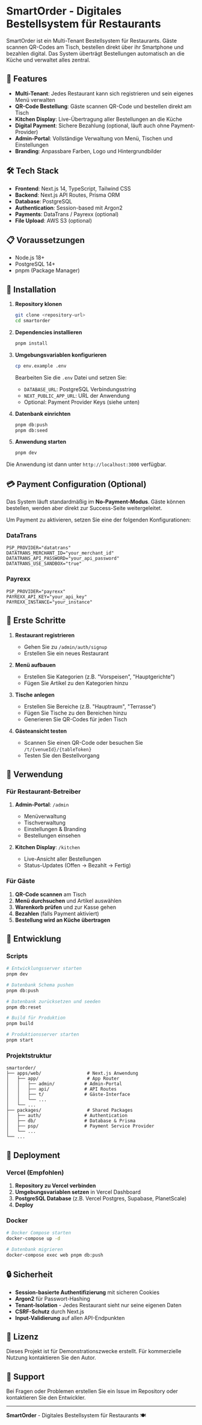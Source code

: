 # SmartOrder - Digitales Bestellsystem für Restaurants

SmartOrder ist ein Multi-Tenant Bestellsystem für Restaurants. Gäste scannen QR-Codes am Tisch, bestellen direkt über ihr Smartphone und bezahlen digital. Das System überträgt Bestellungen automatisch an die Küche und verwaltet alles zentral.

## 🚀 Features

- **Multi-Tenant**: Jedes Restaurant kann sich registrieren und sein eigenes Menü verwalten
- **QR-Code Bestellung**: Gäste scannen QR-Code und bestellen direkt am Tisch
- **Kitchen Display**: Live-Übertragung aller Bestellungen an die Küche
- **Digital Payment**: Sichere Bezahlung (optional, läuft auch ohne Payment-Provider)
- **Admin-Portal**: Vollständige Verwaltung von Menü, Tischen und Einstellungen
- **Branding**: Anpassbare Farben, Logo und Hintergrundbilder

## 🛠️ Tech Stack

- **Frontend**: Next.js 14, TypeScript, Tailwind CSS
- **Backend**: Next.js API Routes, Prisma ORM
- **Database**: PostgreSQL
- **Authentication**: Session-based mit Argon2
- **Payments**: DataTrans / Payrexx (optional)
- **File Upload**: AWS S3 (optional)

## 📋 Voraussetzungen

- Node.js 18+
- PostgreSQL 14+
- pnpm (Package Manager)

## 🚀 Installation

1. **Repository klonen**
   ```bash
   git clone <repository-url>
   cd smartorder
   ```

2. **Dependencies installieren**
   ```bash
   pnpm install
   ```

3. **Umgebungsvariablen konfigurieren**
   ```bash
   cp env.example .env
   ```
   
   Bearbeiten Sie die `.env` Datei und setzen Sie:
   - `DATABASE_URL`: PostgreSQL Verbindungsstring
   - `NEXT_PUBLIC_APP_URL`: URL der Anwendung
   - Optional: Payment Provider Keys (siehe unten)

4. **Datenbank einrichten**
   ```bash
   pnpm db:push
   pnpm db:seed
   ```

5. **Anwendung starten**
   ```bash
   pnpm dev
   ```

Die Anwendung ist dann unter `http://localhost:3000` verfügbar.

## 💳 Payment Configuration (Optional)

Das System läuft standardmäßig im **No-Payment-Modus**. Gäste können bestellen, werden aber direkt zur Success-Seite weitergeleitet.

Um Payment zu aktivieren, setzen Sie eine der folgenden Konfigurationen:

### DataTrans
```env
PSP_PROVIDER="datatrans"
DATATRANS_MERCHANT_ID="your_merchant_id"
DATATRANS_API_PASSWORD="your_api_password"
DATATRANS_USE_SANDBOX="true"
```

### Payrexx
```env
PSP_PROVIDER="payrexx"
PAYREXX_API_KEY="your_api_key"
PAYREXX_INSTANCE="your_instance"
```

## 🏪 Erste Schritte

1. **Restaurant registrieren**
   - Gehen Sie zu `/admin/auth/signup`
   - Erstellen Sie ein neues Restaurant

2. **Menü aufbauen**
   - Erstellen Sie Kategorien (z.B. "Vorspeisen", "Hauptgerichte")
   - Fügen Sie Artikel zu den Kategorien hinzu

3. **Tische anlegen**
   - Erstellen Sie Bereiche (z.B. "Hauptraum", "Terrasse")
   - Fügen Sie Tische zu den Bereichen hinzu
   - Generieren Sie QR-Codes für jeden Tisch

4. **Gästeansicht testen**
   - Scannen Sie einen QR-Code oder besuchen Sie `/t/{venueId}/{tableToken}`
   - Testen Sie den Bestellvorgang

## 📱 Verwendung

### Für Restaurant-Betreiber

1. **Admin-Portal**: `/admin`
   - Menüverwaltung
   - Tischverwaltung
   - Einstellungen & Branding
   - Bestellungen einsehen

2. **Kitchen Display**: `/kitchen`
   - Live-Ansicht aller Bestellungen
   - Status-Updates (Offen → Bezahlt → Fertig)

### Für Gäste

1. **QR-Code scannen** am Tisch
2. **Menü durchsuchen** und Artikel auswählen
3. **Warenkorb prüfen** und zur Kasse gehen
4. **Bezahlen** (falls Payment aktiviert)
5. **Bestellung wird an Küche übertragen**

## 🔧 Entwicklung

### Scripts

```bash
# Entwicklungsserver starten
pnpm dev

# Datenbank Schema pushen
pnpm db:push

# Datenbank zurücksetzen und seeden
pnpm db:reset

# Build für Produktion
pnpm build

# Produktionsserver starten
pnpm start
```

### Projektstruktur

```
smartorder/
├── apps/web/                 # Next.js Anwendung
│   ├── app/                  # App Router
│   │   ├── admin/           # Admin-Portal
│   │   ├── api/             # API Routes
│   │   ├── t/               # Gäste-Interface
│   │   └── ...
│   └── ...
├── packages/                 # Shared Packages
│   ├── auth/                # Authentication
│   ├── db/                  # Database & Prisma
│   ├── psp/                 # Payment Service Provider
│   └── ...
└── ...
```

## 🚀 Deployment

### Vercel (Empfohlen)

1. **Repository zu Vercel verbinden**
2. **Umgebungsvariablen setzen** in Vercel Dashboard
3. **PostgreSQL Database** (z.B. Vercel Postgres, Supabase, PlanetScale)
4. **Deploy**

### Docker

```bash
# Docker Compose starten
docker-compose up -d

# Datenbank migrieren
docker-compose exec web pnpm db:push
```

## 🔒 Sicherheit

- **Session-basierte Authentifizierung** mit sicheren Cookies
- **Argon2** für Passwort-Hashing
- **Tenant-Isolation** - Jedes Restaurant sieht nur seine eigenen Daten
- **CSRF-Schutz** durch Next.js
- **Input-Validierung** auf allen API-Endpunkten

## 📄 Lizenz

Dieses Projekt ist für Demonstrationszwecke erstellt. Für kommerzielle Nutzung kontaktieren Sie den Autor.

## 🤝 Support

Bei Fragen oder Problemen erstellen Sie ein Issue im Repository oder kontaktieren Sie den Entwickler.

---

**SmartOrder** - Digitales Bestellsystem für Restaurants 🍽️